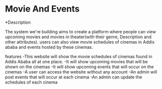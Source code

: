 # Movie And Events

*Description

The system we're building aims to create a platform where people can view upcoming movies and movies in theater(with their genre, Description and other attributes). users can also view movie schedules of cinemas in Addis ababa and events hosted by these cinemas.

features -This website will show the movie schedules of cinemas found in Addis Ababa all at one place. -It will show upcoming movies that will be shown on the cinemas -It will show upcoming events that will occur on the cinemas -A user can access the website without any account -An admin will post events that will occur at each cinema -An admin can update the schedules of each cinema
